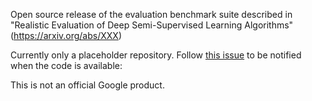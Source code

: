 Open source release of the evaluation benchmark suite described in
"Realistic Evaluation of Deep Semi-Supervised Learning Algorithms"
(https://arxiv.org/abs/XXX)

Currently only a placeholder repository. 
Follow [this issue](https://github.com/brain-research/realistic-ssl-evaluation/issues/1) to be notified when the code is available: 

This is not an official Google product.

